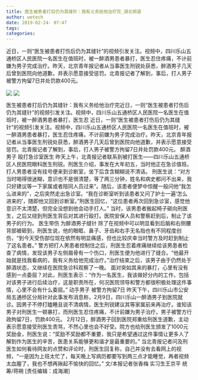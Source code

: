 ```yaml
---
title: 医生被患者打后仍为其缝针：我有义务给他治疗完_湖北频道
author: wetech
date: 2019-02-24- 07:47
tags: 
categories: 
---
```

近日，一则“医生被患者打伤后仍为其缝针”的视频引发关注。视频中，四川乐山五通桥区人民医院一名医生在值班时，被一醉酒男患者暴打，医生忍住疼痛，不计前嫌为男子完成治疗。昨天，北京青年报记者从当事医生刑锐处获悉，醉酒男子几天后曾到医院向他道歉，并表示愿意接受惩罚。北青报记者了解到，事后，打人男子被警方拘留7日并处罚款400元。
<!-- more -->
                
<img align="center" border="0" src="http://p1.ifengimg.com/a/2019_09/3c287f53daae65f_size109_w400_h516.jpg" />
                
<img align="center" border="0" src="http://p2.ifengimg.com/a/2016/0810/204c433878d5cf9size1_w16_h16.png" />
            
医生被患者打后仍为其缝针：我有义务给他治疗完近日，一则“医生被患者打伤后仍为其缝针”的视频引发关注。视频中，四川乐山五通桥区人民医院一名医生在值班时，被一醉酒男患者暴打，医生忍
近日，一则“医生被患者打伤后仍为其缝针”的视频引发关注。视频中，四川乐山五通桥区人民医院一名医生在值班时，被一醉酒男患者暴打，医生忍住疼痛，不计前嫌为男子完成治疗。昨天，北京青年报记者从当事医生刑锐处获悉，醉酒男子几天后曾到医院向他道歉，并表示愿意接受惩罚。北青报记者了解到，事后，打人男子被警方拘留7日并处罚款400元。
醉酒男子
殴打急诊室医生
昨天上午，北青报记者联系到被打医生——四川乐山五通桥区人民医院眼科医生刑锐。刑医生介绍，事发在大年初五，当时他正在急诊值班。打人男患者没有挂号便来到诊断室，坐下后含含糊糊说不清话。
刑医生说：“对方当时喝得很迷糊，意识也不是很清楚，等了两三分钟，姓名和病史都问不出来，我只好建议等一下家属或者陪同人员过来”。随后，该患者便梦中惊醒一般问他“我怎么进来的”，之后突然走出急诊室。“我在诊断室听到该患者又问了护士一遍‘怎么进来的’，随即他又回到诊断室。”刑医生回忆，“这位患者再次回到急诊室，感觉他意识不太清楚，但完全没想到他会动手打人。”
当时，该男患者搬起椅子砸向刑医生，之后又绕到刑医生背后对其进行殴打。医院安保人员和警察赶到后，制止了该男子的行为。
医生带伤
为醉酒男子缝针
除了在视频中可以明显看到后脑和右侧腰背部被砸到，刑医生说，他的眼眶、鼻子、牙齿和右手无名指也有不同程度创伤，“到今天受伤部位现在依然有明显痛感，但也比较庆幸当时警方及时赶到制止了这名患者。”
警方把打人男患者控制住之后，刑医生忍着疼痛继续给该男患者检查了病情，发现该男子左侧眉骨有一个伤口，刑医生便为他进行了缝合。“他最开始就是找我看病的，我有义务给他完成治疗。”治疗结束之后，该男子由于仍然处于醉酒状态，又继续在医院急诊科观察了一晚。
面对突如其来的暴打，心里有没有感到一点委屈？对此，刑医生表示：“作为一名医生，我该做好分内的工作，包括对该男子进行后续治疗，这是职责所在，何况医院领导和警方都很积极处理这件事情，心里不会有什么委屈。”
动手男子
被警方拘留7日
昨天下午，四川乐山市公安局五通桥区分局针对此事发布消息称，2月9日，四川乐山一醉酒男子到医院就诊。因男子不停打瞌睡且说不清病情，医生刑锐建议其等家属前来再治疗。谁知该男子对刑医生一顿暴打，而刑医生忍住疼痛，不计前嫌为男子治疗。男子被警方行政拘留7日，罚款400元。
2月12日，醉酒男子回到医院郑重给刑医生道歉，主动表示愿意接受刑医生责骂，不然心里也会不好受。院方也给刑医生颁发了1000元奖励金，刑医生说：“奖励不奖励都不重要，我只是希望通过这件事情让更多人了解到作为医生的辛苦，医患关系能够更和谐才是最重要的。”
当北青报记者问及刑医生如何看待网友的点赞和评论时，刑医生回复称，自己并没有去看网上的视频，“一是因为上班太忙了，每天晚上写病历都要写到两三点才能睡觉，再者视频太血腥了，我也不想再揪起不愉快的回忆。”
文/本报记者张香梅
实习生王京平
统筹/蒋朔
[责任编辑：成海潮]
            
